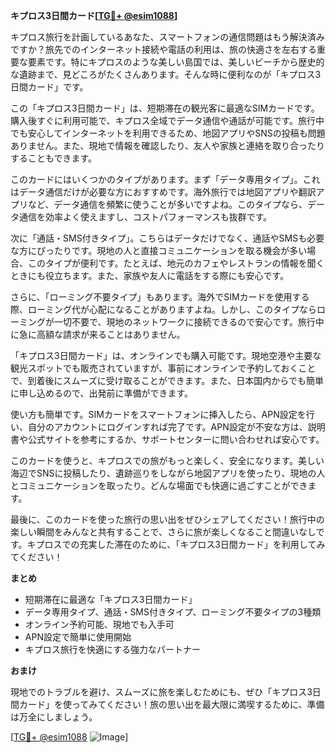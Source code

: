 **キプロス3日間カード[[TG💪+ @esim1088](https://t.me/s/esim1088)]**

キプロス旅行を計画しているあなた、スマートフォンの通信問題はもう解決済みですか？旅先でのインターネット接続や電話の利用は、旅の快適さを左右する重要な要素です。特にキプロスのような美しい島国では、美しいビーチから歴史的な遺跡まで、見どころがたくさんあります。そんな時に便利なのが「キプロス3日間カード」です。

この「キプロス3日間カード」は、短期滞在の観光客に最適なSIMカードです。購入後すぐに利用可能で、キプロス全域でデータ通信や通話が可能です。旅行中でも安心してインターネットを利用できるため、地図アプリやSNSの投稿も問題ありません。また、現地で情報を確認したり、友人や家族と連絡を取り合ったりすることもできます。

このカードにはいくつかのタイプがあります。まず「データ専用タイプ」。これはデータ通信だけが必要な方におすすめです。海外旅行では地図アプリや翻訳アプリなど、データ通信を頻繁に使うことが多いですよね。このタイプなら、データ通信を効率よく使えますし、コストパフォーマンスも抜群です。

次に「通話・SMS付きタイプ」。こちらはデータだけでなく、通話やSMSも必要な方にぴったりです。現地の人と直接コミュニケーションを取る機会が多い場合、このタイプが便利です。たとえば、地元のカフェやレストランの情報を聞くときにも役立ちます。また、家族や友人に電話をする際にも安心です。

さらに、「ローミング不要タイプ」もあります。海外でSIMカードを使用する際、ローミング代が心配になることがありますよね。しかし、このタイプならローミングが一切不要で、現地のネットワークに接続できるので安心です。旅行中に急に高額な請求が来ることはありません。

「キプロス3日間カード」は、オンラインでも購入可能です。現地空港や主要な観光スポットでも販売されていますが、事前にオンラインで予約しておくことで、到着後にスムーズに受け取ることができます。また、日本国内からでも簡単に申し込めるので、出発前に準備ができます。

使い方も簡単です。SIMカードをスマートフォンに挿入したら、APN設定を行い、自分のアカウントにログインすれば完了です。APN設定が不安な方は、説明書や公式サイトを参考にするか、サポートセンターに問い合わせれば安心です。

このカードを使うと、キプロスでの旅がもっと楽しく、安全になります。美しい海辺でSNSに投稿したり、遺跡巡りをしながら地図アプリを使ったり、現地の人とコミュニケーションを取ったり。どんな場面でも快適に過ごすことができます。

最後に、このカードを使った旅行の思い出をぜひシェアしてください！旅行中の楽しい瞬間をみんなと共有することで、さらに旅が楽しくなること間違いなしです。キプロスでの充実した滞在のために、「キプロス3日間カード」を利用してみてください！

**まとめ**

- 短期滞在に最適な「キプロス3日間カード」
- データ専用タイプ、通話・SMS付きタイプ、ローミング不要タイプの3種類
- オンライン予約可能、現地でも入手可
- APN設定で簡単に使用開始
- キプロス旅行を快適にする強力なパートナー

**おまけ**

現地でのトラブルを避け、スムーズに旅を楽しむためにも、ぜひ「キプロス3日間カード」を使ってみてください！旅の思い出を最大限に満喫するために、準備は万全にしましょう。

[[TG💪+ @esim1088](https://t.me/s/esim1088) ![Image](https://i.postimg.cc/Y0z9fWf4/image.png)]